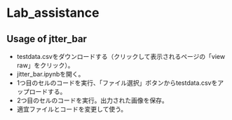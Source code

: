 # Lab_assistance

## Usage of jtter_bar
- testdata.csvをダウンロードする（クリックして表示されるページの「view raw」をクリック）。
- jitter_bar.ipynbを開く。
- 1つ目のセルのコードを実行、「ファイル選択」ボタンからtestdata.csvをアップロードする。
- 2つ目のセルのコードを実行。出力された画像を保存。
- 適宜ファイルとコードを変更して使う。
